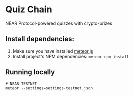 # Quiz Chain

NEAR Protocol-powered quizzes with crypto-prizes

## Install dependencies:

1. Make sure you have installed [meteor.js](https://www.meteor.com/developers/install)
2. Install project's NPM dependencies: `meteor npm install`

## Running locally

```shell
# NEAR TESTNET
meteor --settings=settings-testnet.json
```
